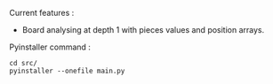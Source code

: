 Current features :
- Board analysing at depth 1 with pieces values and position arrays.

Pyinstaller command :
```
cd src/
pyinstaller --onefile main.py
```
